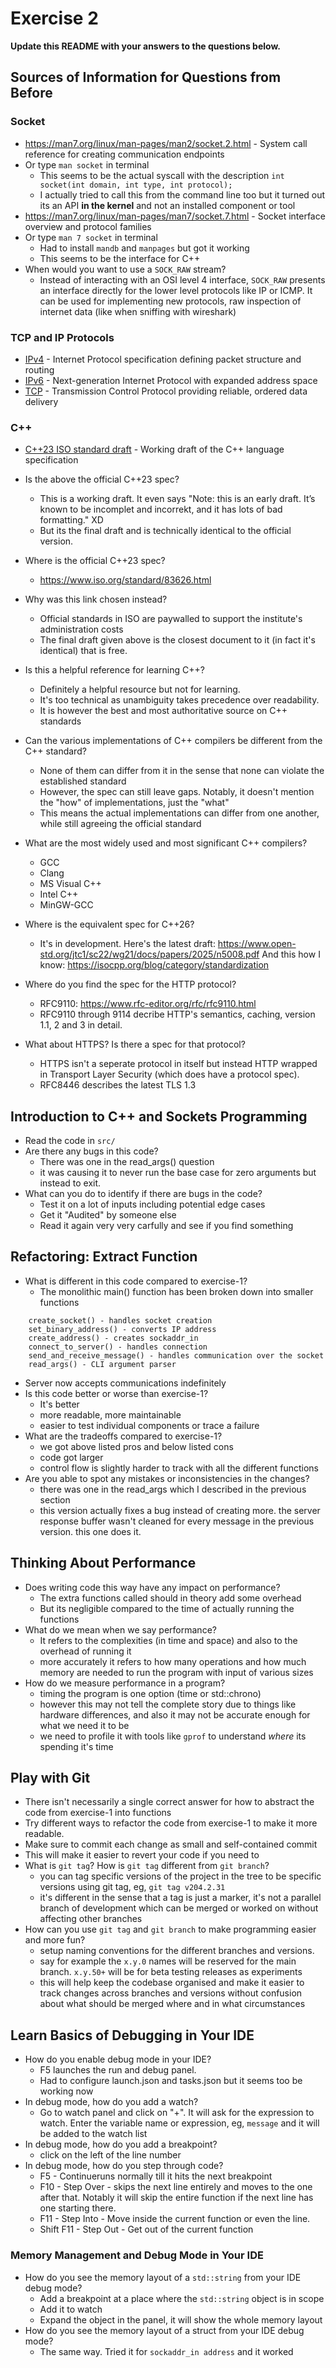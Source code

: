 # Exercise 2

**Update this README with your answers to the questions below.**

## Sources of Information for Questions from Before

### Socket 
- https://man7.org/linux/man-pages/man2/socket.2.html - System call reference
  for creating communication endpoints
- Or type `man socket` in terminal
    - This seems to be the actual syscall with the description `int socket(int domain, int type, int protocol);`
    - I actually tried to call this from the command line too but it turned out its an API **in the kernel** and not an installed component or tool
- https://man7.org/linux/man-pages/man7/socket.7.html - Socket interface 
  overview and protocol families
- Or type `man 7 socket` in terminal
  - Had to install `mandb` and `manpages` but got it working
  - This seems to be the interface for C++
- When would you want to use a `SOCK_RAW` stream?
  - Instead of interacting with an OSI level 4 interface, `SOCK_RAW` presents an interface directly for the lower level protocols like IP or ICMP. It can be used for implementing new protocols, raw inspection of internet data (like when sniffing with wireshark) 

### TCP and IP Protocols
- [IPv4](https://www.rfc-editor.org/info/rfc791) - Internet Protocol 
  specification defining packet structure and routing
- [IPv6](https://www.rfc-editor.org/info/rfc8200) - Next-generation Internet 
  Protocol with expanded address space
- [TCP](https://datatracker.ietf.org/doc/html/rfc9293) - Transmission Control 
  Protocol providing reliable, ordered data delivery
    
### C++
- [C++23 ISO standard draft](https://www.open-std.org/jtc1/sc22/wg21/docs/papers/2023/n4950.pdf) - 
  Working draft of the C++ language specification
- Is the above the official C++23 spec? 
  - This is a working draft. It even says "Note: this is an early draft. It’s known to be incomplet and incorrekt, and it has lots of bad formatting." XD
  - But its the final draft and is technically identical to the official version.
- Where is the official C++23 spec?
  - https://www.iso.org/standard/83626.html
- Why was this link chosen instead?
  - Official standards in ISO are paywalled to support the institute's administration costs
  - The final draft given above is the closest document to it (in fact it's identical) that is free.
- Is this a helpful reference for learning C++?
  - Definitely a helpful resource but not for learning.
  - It's too technical as unambiguity takes precedence over readability.
  - It is however the best and most authoritative source on C++ standards 
- Can the various implementations of C++ compilers be different from the C++ standard?
  - None of them can differ from it in the sense that none can violate the established standard
  - However, the spec can still leave gaps. Notably, it doesn't mention the "how" of implementations, just the "what"
  - This means the actual implementations can differ from one another, while still agreeing the official standard
   
- What are the most widely used and most significant C++ compilers?
  - GCC
  - Clang
  - MS Visual C++
  - Intel C++
  - MinGW-GCC
- Where is the equivalent spec for C++26?
  - It's in development. Here's the latest draft: https://www.open-std.org/jtc1/sc22/wg21/docs/papers/2025/n5008.pdf
   And this how I know: https://isocpp.org/blog/category/standardization
- Where do you find the spec for the HTTP protocol?
  - RFC9110: https://www.rfc-editor.org/rfc/rfc9110.html
  - RFC9110 through 9114 decribe HTTP's semantics, caching, version 1.1, 2 and 3 in detail.
- What about HTTPS? Is there a spec for that protocol?
  - HTTPS isn't a seperate protocol in itself but instead HTTP wrapped in Transport Layer Security (which does have a protocol spec).
  - RFC8446 describes the latest TLS 1.3


## Introduction to C++ and Sockets Programming

- Read the code in `src/`
- Are there any bugs in this code? 
  - There was one in the read_args() question
  - it was causing it to never run the base case for zero arguments but instead to exit.
- What can you do to identify if there are bugs in the code?
  - Test it on a lot of inputs including potential edge cases
  - Get it "Audited" by someone else
  - Read it again very very carfully and see if you find something
## Refactoring: Extract Function

- What is different in this code compared to exercise-1?
  - The monolithic main() function has been broken down into smaller functions
``` 
    create_socket() - handles socket creation
    set_binary_address() - converts IP address
    create_address() - creates sockaddr_in 
    connect_to_server() - handles connection
    send_and_receive_message() - handles communication over the socket
    read_args() - CLI argument parser
```
  - Server now accepts communications indefinitely
- Is this code better or worse than exercise-1?
  - It's better
  - more readable, more maintainable
  - easier to test individual components or trace a failure
- What are the tradeoffs compared to exercise-1?
  - we got above listed pros and below listed cons
  - code got larger
  - control flow is slightly harder to track with all the different functions
- Are you able to spot any mistakes or inconsistencies in the changes?
  - there was one in the read_args which I described in the previous section
  - this version actually fixes a bug instead of creating more. the server response buffer wasn't cleaned for every message in the previous version. this one does it.
  
## Thinking About Performance

- Does writing code this way have any impact on performance?
  - The extra functions called should in theory add some overhead
  - But its negligible compared to the time of actually running the functions
- What do we mean when we say performance?
  - It refers to the complexities (in time and space) and also to the overhead of running it
  - more accurately it refers to how many operations and how much memory are needed to run the program with input of various sizes
- How do we measure performance in a program?
  - timing the program is one option (time or std::chrono)
  - however this may not tell the complete story due to things like hardware differences, and also it may not be accurate enough for what we need it to be
  - we need to profile it with tools like `gprof` to understand *where* its spending it's time

## Play with Git

- There isn't necessarily a single correct answer for how to abstract the 
  code from exercise-1 into functions
- Try different ways to refactor the code from exercise-1 to make it more
  readable.
- Make sure to commit each change as small and self-contained commit
- This will make it easier to revert your code if you need to
- What is `git tag`? How is `git tag` different from `git branch`?
  - you can tag specific versions of the project in the tree to be specific versions using git tag, eg, `git tag v204.2.31`
  - it's different in the sense that a tag is just a marker, it's not a parallel branch of development which can be merged or worked on without affecting other branches
- How can you use `git tag` and `git branch` to make programming easier and
  more fun?
  - setup naming conventions for the different branches and versions.
  - say for example the `x.y.0` names will be reserved for the main branch. `x.y.50+` will be for beta testing releases as experiments
  - this will help keep the codebase organised and make it easier to track changes across branches and versions without confusion about what should be merged where and in what circumstances

## Learn Basics of Debugging in Your IDE

- How do you enable debug mode in your IDE?
  - F5 launches the run and debug panel.
  - Had to configure launch.json and tasks.json but it seems too be working now
- In debug mode, how do you add a watch?
  - Go to watch panel and click on "+". It will ask for the expression to watch. Enter the variable name or expression, eg, `message` and it will be added to the watch list
- In debug mode, how do you add a breakpoint?
  - click on the left of the line number
- In debug mode, how do you step through code?
  - F5 - Continueruns normally till it hits the next breakpoint
  - F10 - Step Over - skips the next line entirely and moves to the one after that. Notably it will skip the entire function if the next line has one starting there.
  - F11 - Step Into - Move inside the current function or even the line.
  - Shift F11 - Step Out - Get out of the current function

### Memory Management and Debug Mode in Your IDE

- How do you see the memory layout of a `std::string` from your IDE debug mode?
  - Add a breakpoint at a place where the `std::string` object is in scope
  - Add it to watch
  - Expand the object in the panel, it will show the whole memory layout
- How do you see the memory layout of a struct from your IDE debug mode?
  - The same way. Tried it for `sockaddr_in address` and it worked